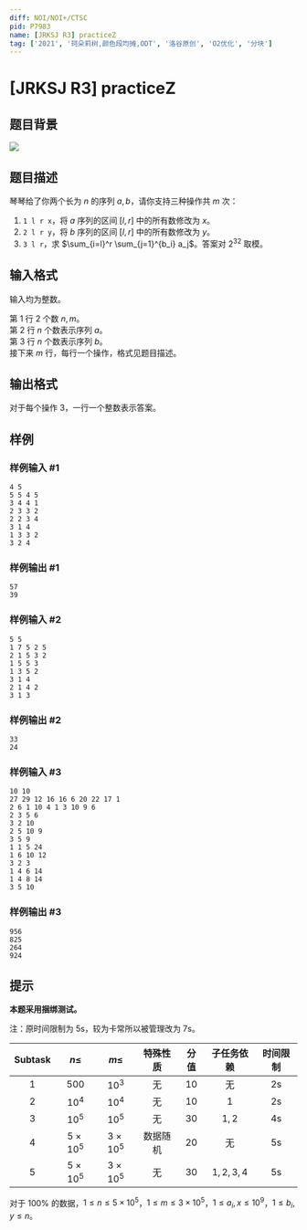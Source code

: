 ```yaml
---
diff: NOI/NOI+/CTSC
pid: P7983
name: [JRKSJ R3] practiceZ
tag: ['2021', '珂朵莉树,颜色段均摊,ODT', '洛谷原创', 'O2优化', '分块']
---
```

# [JRKSJ R3] practiceZ
## 题目背景

![](https://cdn.luogu.com.cn/upload/image_hosting/qpcumiv6.png)
## 题目描述

琴琴给了你两个长为 $n$ 的序列 $a,b$，请你支持三种操作共 $m$ 次：

1. `1 l r x`，将 $a$ 序列的区间 $[l,r]$ 中的所有数修改为 $x$。
2. `2 l r y`，将 $b$ 序列的区间 $[l,r]$ 中的所有数修改为 $y$。
3. `3 l r`，求 $\sum_{i=l}^r \sum_{j=1}^{b_i} a_j$。答案对 $2^{32}$ 取模。
## 输入格式

输入均为整数。

第 $1$ 行 $2$ 个数 $n,m$。\
第 $2$ 行 $n$ 个数表示序列 $a$。\
第 $3$ 行 $n$ 个数表示序列 $b$。\
接下来 $m$ 行，每行一个操作，格式见题目描述。
## 输出格式

对于每个操作 $3$，一行一个整数表示答案。
## 样例

### 样例输入 #1
```
4 5
5 5 4 5
3 4 4 1
2 3 3 2
2 2 3 4
3 1 4
1 3 3 2
3 2 4
```
### 样例输出 #1
```
57
39
```
### 样例输入 #2
```
5 5
1 7 5 2 5
2 1 5 3 2
1 5 5 3
1 3 5 2
3 1 4
2 1 4 2
3 1 3
```
### 样例输出 #2
```
33
24
```
### 样例输入 #3
```
10 10
27 29 12 16 16 6 20 22 17 1
2 6 1 10 4 1 3 10 9 6
2 3 5 6
3 2 10
2 5 10 9
3 5 9
1 1 5 24
1 6 10 12
3 2 3
1 4 6 14
1 4 8 14
3 5 10
```
### 样例输出 #3
```
956
825
264
924
```
## 提示

**本题采用捆绑测试。**

注：原时间限制为 5s，较为卡常所以被管理改为 7s。

| $\text{Subtask}$ | $n\le$ | $m\le$ | 特殊性质 | 分值 | 子任务依赖 | 时间限制 |
| :----------: | :----------: | :----------: | :----------: | :----------: | :----------: | :----------: |
| $1$ | $500$ | $10^3$ | 无 | $10$ | 无 | $2\text{s}$ |
| $2$ | $10^4$ | $10^4$ | 无 | $10$ | $1$ | $2\text{s}$ |
| $3$ | $10^5$ | $10^5$ | 无 | $30$ | $1,2$ | $4\text{s}$ |
| $4$ | $5\times 10^5$ | $3\times 10^5$ |数据随机 | $20$ | 无 | $5\text{s}$ |
| $5$ | $5\times 10^5$ |  $3\times 10^5$ | 无 | $30$ | $1,2,3,4$ | $5\text{s}$ |


对于 $100\%$ 的数据，$1\le n\le 5\times 10^5$，$1\le m\le 3\times 10^5$，$1\le a_i,x\le 10^9$，$1\le b_i,y\le n$。
